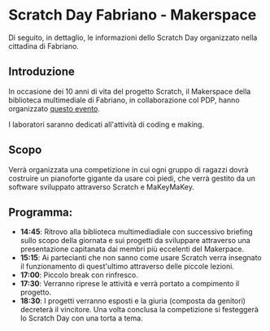 # Scratch Day Fabriano - Makerspace

Di seguito, in dettaglio, le informazioni dello Scratch Day organizzato nella cittadina di Fabriano.

## Introduzione

In occasione dei 10 anni di vita del progetto Scratch, il Makerspace della biblioteca multimediale di Fabriano, in collaborazione col PDP, hanno organizzato [questo evento](https://day.scratch.mit.edu/events/4147/).

I laboratori saranno dedicati all'attività di coding e making.

## Scopo

Verrà organizzata una competizione in cui ogni gruppo di ragazzi dovrà costruire un pianoforte gigante da usare coi piedi, che verrà gestito da un software sviluppato attraverso Scratch e MaKeyMaKey.

## Programma:
* **14:45**: Ritrovo alla biblioteca multimediadiale con successivo briefing sullo scopo della giornata e sui progetti da sviluppare attraverso una presentazione capitanata dai membri più eccelenti del Makerpace.
* **15:15**: Ai partecianti che non sanno come usare Scratch verra insegnato il funzionamento di quest'ultimo attraverso delle piccole lezioni.
* **17:00**: Piccolo break con rinfresco.
* **17:30**: Verranno riprese le attività e verrà portato a compimento il progetto.
* **18:30**: I progetti verranno esposti e la giuria (composta da genitori) decreterà il vincitore. Una volta conclusa la competizione si festeggerà lo Scratch Day con una torta a tema.
